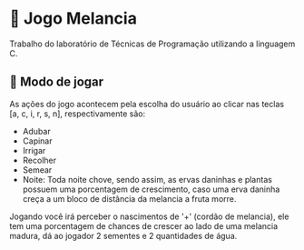 # 🍉 Jogo Melancia
 Trabalho do laboratório de Técnicas de Programação utilizando a linguagem C.
 
 
 ## 🍉 Modo de jogar
  As ações do jogo acontecem pela escolha do usuário ao clicar nas teclas [a, c, i, r, s, n], respectivamente são:
  
  - Adubar
  - Capinar
  - Irrigar
  - Recolher
  - Semear
  - Noite: Toda noite chove, sendo assim, as ervas daninhas e plantas possuem uma porcentagem de crescimento, caso uma erva daninha creça a um bloco de distância da melancia a fruta morre. 
  
  Jogando você irá perceber o nascimentos de '+' (cordão de melancia), ele tem uma porcentagem de chances de crescer ao lado de uma melancia madura, dá ao jogador 2 sementes e 2 quantidades de água.
